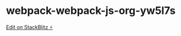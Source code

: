 # webpack-webpack-js-org-yw5l7s

[Edit on StackBlitz ⚡️](https://stackblitz.com/edit/webpack-webpack-js-org-yw5l7s)